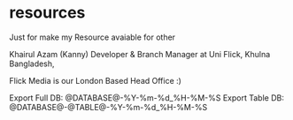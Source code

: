 # resources
Just for make my Resource avaiable for other


Khairul Azam (Kanny)
Developer & Branch Manager 
at Uni Flick, Khulna
Bangladesh, 

Flick Media is our London Based Head Office :) 


Export Full DB: @DATABASE@-%Y-%m-%d_%H-%M-%S
Export Table DB: @DATABASE@-@TABLE@-%Y-%m-%d_%H-%M-%S
